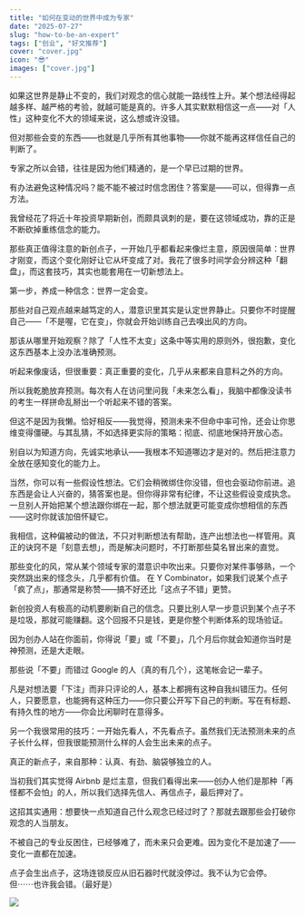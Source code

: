 ```yaml
---
title: "如何在变动的世界中成为专家"
date: "2025-07-27"
slug: "how-to-be-an-expert"
tags: ["创业", "好文推荐"]
cover: "cover.jpg"
icon: "😎"
images: ["cover.jpg"]
---
```

如果这世界是静止不变的，我们对观念的信心就能一路线性上升。某个想法经得起越多样、越严格的考验，就越可能是真的。许多人其实默默相信这一点——对「人性」这种变化不大的领域来说，这么想或许没错。



但对那些会变的东西——也就是几乎所有其他事物——你就不能再这样信任自己的判断了。



专家之所以会错，往往是因为他们精通的，是一个早已过期的世界。



有办法避免这种情况吗？能不能不被过时信念困住？答案是——可以，但得靠一点方法。



我曾经花了将近十年投资早期新创，而颇具讽刺的是，要在这领域成功，靠的正是不断砍掉重练信念的能力。



那些真正值得注意的新创点子，一开始几乎都看起来像烂主意，原因很简单：世界才刚变，而这个变化刚好让它从坏变成了对。我花了很多时间学会分辨这种「翻盘」，而这套技巧，其实也能套用在一切新想法上。



第一步，养成一种信念：世界一定会变。



那些对自己观点越来越笃定的人，潜意识里其实是认定世界静止。只要你不时提醒自己——「不是喔，它在变」，你就会开始训练自己去嗅出风的方向。



那该从哪里开始观察？除了「人性不太变」这条中等实用的原则外，很抱歉，变化这东西基本上没办法准确预测。



听起来像废话，但很重要：真正重要的变化，几乎从来都来自意料之外的方向。



所以我乾脆放弃预测。每次有人在访问里问我「未来怎么看」，我脑中都像没读书的考生一样拼命乱掰出一个听起来不错的答案。



但这不是因为我懒。恰好相反——我觉得，预测未来不但命中率可怜，还会让你思维变得僵硬。与其乱猜，不如选择更实际的策略：彻底、彻底地保持开放心态。



别自以为知道方向，先诚实地承认——我根本不知道哪边才是对的。然后把注意力全放在感知变化的能力上。



当然，你可以有一些假设性想法。它们会稍微绑住你没错，但也会驱动你前进。追东西是会让人兴奋的，猜答案也是。但你得非常有纪律，不让这些假设变成执念。
一旦别人开始把某个想法跟你绑在一起，那个想法就更可能变成你想相信的东西——这时你就该加倍怀疑它。



我相信，这种偏被动的做法，不只对判断想法有帮助，连产出想法也一样管用。真正的诀窍不是「刻意去想」，而是解决问题时，不打断那些莫名冒出来的直觉。



那些变化的风，常从某个领域专家的潜意识中吹出来。只要你对某件事够熟，一个突然跳出来的怪念头，几乎都有价值。
在 Y Combinator，如果我们说某个点子「疯了点」，那通常是称赞——搞不好还比「这点子不错」更赞。



新创投资人有极高的动机要刷新自己的信念。只要比别人早一步意识到某个点子不是垃圾，那就可能赚翻。这个回报不只是钱，更是你整个判断体系的现场验证。



因为创办人站在你面前，你得说「要」或「不要」，几个月后你就会知道你当时是神预测，还是大走眼。



那些说「不要」而错过 Google 的人（真的有几个），这笔帐会记一辈子。



凡是对想法要「下注」而非只评论的人，基本上都拥有这种自我纠错压力。任何人，只要愿意，也能拥有这种压力——你只要公开写下自己的判断。写在有标题、有持久性的地方——你会比闲聊时在意得多。



另一个我很常用的技巧：一开始先看人，不先看点子。虽然我们无法预测未来的点子长什么样，但我很能预测什么样的人会生出未来的点子。



真正的新点子，来自那种：认真、有劲、脑袋够独立的人。



当初我们其实觉得 Airbnb 是烂主意，但我们看得出来——创办人他们是那种「再怪都不会怕」的人，所以我们选择先信人、再信点子，最后押对了。



这招其实通用：想要快一点知道自己什么观念已经过时了？那就去跟那些会打破你观念的人当朋友。



不被自己的专业反困住，已经够难了，而未来只会更难。因为变化不是加速了——变化一直都在加速。



点子会生出点子，这场连锁反应从旧石器时代就没停过。我不认为它会停。
但⋯⋯也许我会错。（最好是）




![](https://prod-files-secure.s3.us-west-2.amazonaws.com/112d0858-5090-4d34-a606-b75eb8d65fd2/46476355-9cf3-4e99-9b7a-3531bc426380/1000202064.png?X-Amz-Algorithm=AWS4-HMAC-SHA256&X-Amz-Content-Sha256=UNSIGNED-PAYLOAD&X-Amz-Credential=ASIAZI2LB466SHD6Y5FL%2F20250825%2Fus-west-2%2Fs3%2Faws4_request&X-Amz-Date=20250825T042033Z&X-Amz-Expires=3600&X-Amz-Security-Token=IQoJb3JpZ2luX2VjEPj%2F%2F%2F%2F%2F%2F%2F%2F%2F%2FwEaCXVzLXdlc3QtMiJHMEUCIGERW37%2B0pvd7HIF5GPc4Bcr1uJ4sL3BMZA5%2B1%2FNY5ZHAiEA33nW5X8YvVB%2B45mHhlHTXEB8LXNDgqgWlHV%2FoEy%2BXiwq%2FwMIURAAGgw2Mzc0MjMxODM4MDUiDPcvNvP%2Frufhz8QakyrcA16JnBItV43ErPQAnv4URPUzD6Q14tGtvraJvvY7jLPvtNB%2Fa%2Bwi0xb6SDdtfAPcFDyg18q7qHBLAzx4IXiDUOjZWnOq5fbUVtVsl9NCN95GtXGsmxj5WUUbPhNXFeOqRhW9zielDT%2B0mSHNCIDqSdmof%2B4BVX0OVFSX0%2F84VxygV6BLe8N4oKnVlM0tAtdCJ0eZE4%2B8fiJ5pkB%2B01lbHw8wZFot5JBJmTjI0WofdhTJBelp51zxYGotVukcRpjLhkGzt4enm%2BmycBG%2BlfsU8xdNHjD1PG9BtN1FRGUNUorN%2BNETihFbbEgB2dJ3iFyMir5a7YkMg6Bx70gAUzxbApTDMVSYxEmHKizwu%2FV2oimrm29aAJBqMEdeTkdVqqn4p6hZBan5PH0GiviyUzT0MgI8K0vycZm8ZfE3eZH9hKoRYRKuEvXu9YchSYwgRIE7xiFdcQpeOOluyHt2j0BwbfvW4gNxs0QkOJkWeCjtj%2F%2BILD1Z5J%2FPc2DiCawcrlUCIHZ3rIfWabvGIPrh7S3rmzT1lA8kTzAgXmekZad03dUQdOmXN3RZssgyAq%2BtWej7aSajB%2FqDtry%2FA41olg4rdfjttdCMpB1aHD%2F2Vk2S0lYqTXjcv%2F2XoemBG08sMLTGrsUGOqUBF6KfwxInJwe34dWaF88k86qBD5qeQNIG2NtLyCXLbnmsHpNA2FfKzJSF7LZMfhpVknaU4wnlkbGoVvVEB16lv3tdFdgwpyywYHqeAp7Jtv8fB1RHekKa71J5K0NTGGIbUo3nVTJWENYZ1vJwPGk65NjzqZVD6GbxV18EP2VLcPO8qzmQ0P2s6okak518AF5rzbi5WhsZO2d%2B5cuJUZdT6Nf%2BsQiW&X-Amz-Signature=5d92dcf401b3f11dd48bc329f734eddb84add3843aa4dad5dc4268b482c41d0b&X-Amz-SignedHeaders=host&x-amz-checksum-mode=ENABLED&x-id=GetObject)

